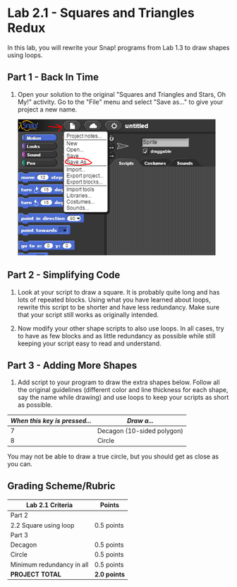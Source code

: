 # Lab 2.1 - Squares and Triangles Redux

In this lab, you will rewrite your Snap! programs from Lab 1.3 to draw shapes using loops.

## Part 1 - Back In Time

1. Open your solution to the original "Squares and Triangles and Stars, Oh My!" activity.  Go to the "File" menu and select "Save as..." to give your project a new name.

    ![Save as](save%20as.png)

## Part 2 - Simplifying Code

1. Look at your script to draw a square.  It is probably quite long and has lots of repeated blocks.  Using what you have learned about loops, rewrite this script to be shorter and have less redundancy.  Make sure that your script still works as originally intended.

2. Now modify your other shape scripts to also use loops.  In all cases, try to have as few blocks and as little redundancy as possible while still keeping your script easy to read and understand.

## Part 3 - Adding More Shapes

1. Add script to your program to draw the extra shapes below.  Follow all the original guidelines (different color and line thickness for each shape, say the name while drawing) and use loops to keep your scripts as short as possible.

| _When this key is pressed..._ | _Draw a..._                |
| ----------------------------- | -------------------------- |
| 7                             | Decagon (10-sided polygon) |
| 8                             | Circle                     |

You may not be able to draw a true circle, but you should get as close as you can.

## Grading Scheme/Rubric

| **Lab 2.1 Criteria**                | Points         |
| ----------------------------------- | -------------- |
| Part 2 | |
| 2.2 Square using loop               | 0.5 points     |
| Part 3                           |                |
| Decagon                             | 0.5 points     |
| Circle                              | 0.5 points     |
| Minimum redundancy in all           | 0.5 points     |
| **PROJECT TOTAL**                   | **2.0 points** |

